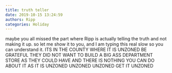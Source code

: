 ```yaml
---
title: truth teller
date: 2019-10-15 13:24:59
authors: Ripp
categories: Holiday
---
```


 maybe you all missed the part where Ripp is actually telling the truth and not making it up. so let me show it to you, and I am typing this real slow so you can understand it. ITS IN THE COUNTY WHERE IT IS UNZONED BE GRATEFUL THEY DID NOT WANT TO BUILD A BIG ASS DEPARTMENT STORE AS THEY COULD HAVE AND THERE IS NOTHING YOU CAN DO ABOUT IT AS IT IS UNZONED UNZONED UNZONED GET IT UNZONED